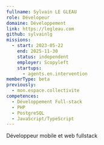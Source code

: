 ```yaml
---
fullname: Sylvain LE GLEAU
role: Dévelopeur
domaine: Développement
link: https://legleau.com
github: sylvainlg
missions:
  - start: 2023-05-22
    end: 2025-11-30
    status: independent
    employer: Scopyleft
    startups:
      - agents.en.intervention
memberType: beta
previously:
  - mon.espace.collectivite
competences:
  - Développement Full-stack
  - PHP
  - PostgreSQL
  - JavaScript/TypeScript
---
```

Développeur mobile et web fullstack